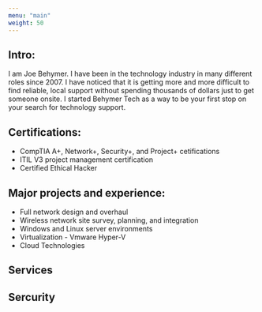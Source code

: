 ```yaml
---
menu: "main"
weight: 50
---
```

## Intro:
I am Joe Behymer. I have been in the technology industry in many different roles since 2007. 
I have noticed that it is getting more and more difficult to find reliable, local support without spending thousands of dollars just to get someone onsite. I started Behymer Tech as a way to be your first stop on your search for technology support. 

## Certifications:
- CompTIA A+, Network+, Security+, and Project+ cetifications
- ITIL V3 project management certification
- Certified Ethical Hacker

## Major projects and experience:
- Full network design and overhaul
- Wireless network site survey, planning, and integration
- Windows and Linux server environments
- Virtualization - Vmware Hyper-V
- Cloud Technologies

## Services


## Sercurity
